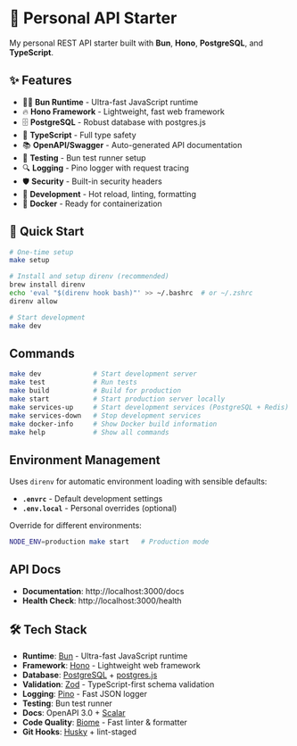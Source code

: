 # 🚀 Personal API Starter

My personal REST API starter built with **Bun**, **Hono**, **PostgreSQL**, and **TypeScript**.

## ✨ Features

- 🏃‍♂️ **Bun Runtime** - Ultra-fast JavaScript runtime
- 🔥 **Hono Framework** - Lightweight, fast web framework
- 🗄️ **PostgreSQL** - Robust database with postgres.js
- 📝 **TypeScript** - Full type safety
- 📚 **OpenAPI/Swagger** - Auto-generated API documentation
- 🧪 **Testing** - Bun test runner setup
- 🔍 **Logging** - Pino logger with request tracing
- 🛡️ **Security** - Built-in security headers
- 🔧 **Development** - Hot reload, linting, formatting
- 🐳 **Docker** - Ready for containerization

## 🚀 Quick Start

```bash
# One-time setup
make setup

# Install and setup direnv (recommended)
brew install direnv
echo 'eval "$(direnv hook bash)"' >> ~/.bashrc  # or ~/.zshrc
direnv allow

# Start development
make dev
```

## Commands

```bash
make dev             # Start development server
make test            # Run tests
make build           # Build for production
make start           # Start production server locally
make services-up     # Start development services (PostgreSQL + Redis)
make services-down   # Stop development services
make docker-info     # Show Docker build information
make help            # Show all commands
```

## Environment Management

Uses `direnv` for automatic environment loading with sensible defaults:

- **`.envrc`** - Default development settings
- **`.env.local`** - Personal overrides (optional)

Override for different environments:
```bash
NODE_ENV=production make start   # Production mode
```

## API Docs

- **Documentation**: http://localhost:3000/docs
- **Health Check**: http://localhost:3000/health



## 🛠️ Tech Stack

- **Runtime**: [Bun](https://bun.sh/) - Ultra-fast JavaScript runtime
- **Framework**: [Hono](https://hono.dev/) - Lightweight web framework
- **Database**: [PostgreSQL](https://www.postgresql.org/) + [postgres.js](https://github.com/porsager/postgres)
- **Validation**: [Zod](https://zod.dev/) - TypeScript-first schema validation
- **Logging**: [Pino](https://getpino.io/) - Fast JSON logger
- **Testing**: Bun test runner
- **Docs**: OpenAPI 3.0 + [Scalar](https://scalar.com/)
- **Code Quality**: [Biome](https://biomejs.dev/) - Fast linter & formatter
- **Git Hooks**: [Husky](https://typicode.github.io/husky/) + lint-staged
